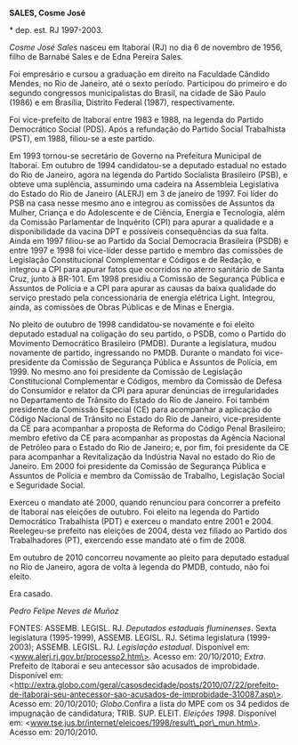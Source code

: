 **SALES, Cosme José**

\* dep. est. RJ 1997-2003.

*Cosme José Sales* nasceu em Itaboraí (RJ) no dia 6 de novembro de 1956,
filho de Barnabé Sales e de Edna Pereira Sales.

Foi empresário e cursou a graduação em direito na Faculdade Cândido
Mendes, no Rio de Janeiro, até o sexto período. Participou do primeiro e
do segundo congressos municipalistas do Brasil, na cidade de São Paulo
(1986) e em Brasília, Distrito Federal (1987), respectivamente.

Foi vice-prefeito de Itaboraí entre 1983 e 1988, na legenda do Partido
Democrático Social (PDS). Após a refundação do Partido Social
Trabalhista (PST), em 1988, filiou-se a este partido.

Em 1993 tornou-se secretário de Governo na Prefeitura Municipal de
Itaboraí. Em outubro de 1994 candidatou-se a deputado estadual no estado
do Rio de Janeiro, agora na legenda do Partido Socialista Brasileiro
(PSB), e obteve uma suplência, assumindo uma cadeira na Assembleia
Legislativa do Estado do Rio de Janeiro (ALERJ) em 3 de janeiro de 1997.
Foi líder do PSB na casa nesse mesmo ano e integrou as comissões de
Assuntos da Mulher, Criança e do Adolescente e de Ciência, Energia e
Tecnologia, além da Comissão Parlamentar de Inquérito (CPI) para apurar
a qualidade e a disponibilidade da vacina DPT e possíveis consequências
da sua falta. Ainda em 1997 filiou-se ao Partido da Social Democracia
Brasileira (PSDB) e entre 1997 e 1998 foi vice-líder desse partido e
membro das comissões de Legislação Constitucional Complementar e Códigos
e de Redação, e integrou a CPI para apurar fatos que ocorridos no aterro
sanitário de Santa Cruz, junto à BR-101. Em 1998 presidiu a Comissão de
Segurança Pública e Assuntos de Polícia e a CPI para apurar as causas da
baixa qualidade do serviço prestado pela concessionária de energia
elétrica Light. Integrou, ainda, as comissões de Obras Públicas e de
Minas e Energia.

No pleito de outubro de 1998 candidatou-se novamente e foi eleito
deputado estadual na coligação do seu partido, o PSDB, como o Partido do
Movimento Democrático Brasileiro (PMDB). Durante a legislatura, mudou
novamente de partido, ingressando no PMDB. Durante o mandato foi
vice-presidente da Comissão de Segurança Pública e Assuntos de Polícia,
em 1999. No mesmo ano foi presidente da Comissão de Legislação
Constitucional Complementar e Códigos, membro da Comissão de Defesa do
Consumidor e relator da CPI para apurar denúncias de irregularidades no
Departamento de Trânsito do Estado do Rio de Janeiro. Foi também
presidente da Comissão Especial (CE) para acompanhar a aplicação do
Código Nacional de Trânsito no Estado do Rio de Janeiro, vice-presidente
da CE para acompanhar a proposta de Reforma do Código Penal Brasileiro;
membro efetivo da CE para acompanhar as propostas da Agência Nacional de
Petróleo para o Estado do Rio de Janeiro; e, por fim, foi presidente da
CE para acompanhar a Revitalização da Indústria Naval no estado do Rio
de Janeiro. Em 2000 foi presidente da Comissão de Segurança Pública e
Assuntos de Polícia e membro da Comissão de Trabalho, Legislação Social
e Seguridade Social.

Exerceu o mandato até 2000, quando renunciou para concorrer a prefeito
de Itaboraí nas eleições de outubro. Foi eleito na legenda do Partido
Democrático Trabalhista (PDT) e exerceu o mandato entre 2001 e 2004.
Reelegeu-se prefeito nas eleições de 2004, desta vez filiado ao Partido
dos Trabalhadores (PT), exercendo esse mandato até o fim de 2008.

Em outubro de 2010 concorreu novamente ao pleito para deputado estadual
no Rio de Janeiro, agora de volta à legenda do PMDB, contudo, não foi
eleito.

Era casado.

*Pedro Felipe Neves de Muñoz*

FONTES: ASSEMB. LEGISL. RJ. *Deputados estaduais fluminenses*. Sexta
legislatura (1995-1999), ASSEMB. LEGISL. RJ. Sétima legislatura
(1999-2003); ASSEMB. LEGISL. RJ. *Legislação estadual*. Disponível em:
\<www.alerj.rj.gov.br/processo2.htm\>. Acesso em: 20/10/2010; *Extra*.
Prefeito de Itaboraí e seu antecessor são acusados de improbidade.
Disponível em:
\<http://extra.globo.com/geral/casosdecidade/posts/2010/07/22/prefeito-de-itaborai-seu-antecessor-sao-acusados-de-improbidade-310087.asp\>.
Acesso em: 20/10/2010; *Globo*.Confira a lista do MPE com os 34 pedidos
de impugnação de candidatura; TRIB. SUP. ELEIT. *Eleições 1998*.
Disponível em:
\<www.tse.jus.br/internet/eleicoes/1998/result\_por\_mun.htm\>. Acesso
em: 20/10/2010.
